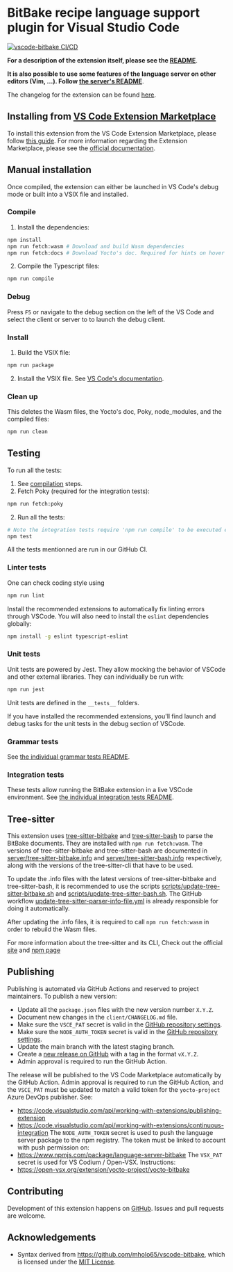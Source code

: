 # BitBake recipe language support plugin for Visual Studio Code

[![vscode-bitbake CI/CD](https://github.com/yoctoproject/vscode-bitbake/actions/workflows/main.yml/badge.svg?branch=main)](https://github.com/yoctoproject/vscode-bitbake/actions/workflows/main.yml?query=branch%3Amain)

**For a description of the extension itself, please see the [README](./README.md)**.

**It is also possible to use some features of the language server on other editors (Vim, ...). Follow [the server's README](./server/README.md)**.

The changelog for the extension can be found [here](./CHANGELOG.md).

## Installing from [VS Code Extension Marketplace](https://marketplace.visualstudio.com/VSCode)

To install this extension from the VS Code Extension Marketplace, please follow [this guide](https://marketplace.visualstudio.com/items?itemName=yocto-project.yocto-bitbake).
For more information regarding the Extension Marketplace, please see the [official documentation](https://code.visualstudio.com/docs/editor/extension-gallery).

## Manual installation

Once compiled, the extension can either be launched in VS Code's debug mode or built into a VSIX file and installed.

### Compile

1. Install the dependencies:
``` sh
npm install
npm run fetch:wasm # Download and build Wasm dependencies
npm run fetch:docs # Download Yocto's doc. Required for hints on hover
```
2. Compile the Typescript files:
``` sh
npm run compile
```

### Debug
Press `F5` or navigate to the debug section on the left of the VS Code and select the client or server to to launch the debug client.

### Install
1. Build the VSIX file:
``` sh
npm run package
```
2. Install the VSIX file. See [VS Code's documentation](https://code.visualstudio.com/docs/editor/extension-marketplace#_install-from-a-vsix).

### Clean up
This deletes the Wasm files, the Yocto's doc, Poky, node_modules, and the compiled files:
``` sh
npm run clean
```

## Testing

To run all the tests:
1. See [compilation](#compile) steps.
2. Fetch Poky (required for the integration tests):
``` sh
npm run fetch:poky
```
2. Run all the tests:
``` sh
# Note the integration tests require 'npm run compile' to be executed every time the Typescript files are modified.
npm test
```
All the tests mentionned are run in our GitHub CI.

### Linter tests

One can check coding style using
``` sh
npm run lint
```
Install the recommended extensions to automatically fix linting errors through VSCode.
You will also need to install the `eslint` dependencies globally:
``` sh
npm install -g eslint typescript-eslint
```

### Unit tests

Unit tests are powered by Jest. They allow mocking the behavior of VSCode
and other external libraries. They can individually be run with:
```sh
npm run jest
```
Unit tests are defined in the `__tests__` folders.

If you have installed the recommended extensions, you'll find launch and debug
tasks for the unit tests in the debug section of VSCode.

### Grammar tests

See [the individual grammar tests README](client/test/grammars/README.md).

### Integration tests

These tests allow running the BitBake extension in a live VSCode environment.
See [the individual integration tests README](integration-tests/README.md).

## Tree-sitter
This extension uses [tree-sitter-bitbake](https://github.com/tree-sitter-grammars/tree-sitter-bitbake) and [tree-sitter-bash](https://github.com/tree-sitter/tree-sitter-bash) to parse the BitBake documents. They are installed with `npm run fetch:wasm`. The versions of tree-sitter-bitbake and tree-sitter-bash are documented in [server/tree-sitter-bitbake.info](server/tree-sitter-bitbake.info) and [server/tree-sitter-bash.info](server/tree-sitter-bash.info) respectively, along with the versions of the tree-sitter-cli that have to be used.

To update the .info files with the latest versions of tree-sitter-bitbake and tree-sitter-bash, it is recommended to use the scripts [scripts/update-tree-sitter-bitbake.sh](scripts/update-tree-sitter-bitbake.sh) and [scripts/update-tree-sitter-bash.sh](scripts/update-tree-sitter-bash.sh). The GitHub workflow [update-tree-sitter-parser-info-file.yml](.github/workflows/update-tree-sitter-parser-info-file.yml) is already responsible for doing it automatically.

After updating the .info files, it is required to call `npm run fetch:wasm` in order to rebuild the Wasm files.

For more information about the tree-sitter and its CLI, Check out the official [site](https://tree-sitter.github.io/tree-sitter/) and [npm page](https://www.npmjs.com/package/tree-sitter-cli)

## Publishing

Publishing is automated via GitHub Actions and reserved to project maintainers. To publish a new version:
 - Update all the `package.json` files with the new version number `X.Y.Z`.
 - Document new changes in the `client/CHANGELOG.md` file.
 - Make sure the `VSCE_PAT` secret is valid in the [GitHub repository settings](https://github.com/yoctoproject/vscode-bitbake/settings/secrets/actions).
 - Make sure the `NODE_AUTH_TOKEN` secret is valid in the [GitHub repository settings](https://github.com/yoctoproject/vscode-bitbake/settings/secrets/actions).
 - Update the main branch with the latest staging branch.
 - Create a [new release on GitHub](https://github.com/yoctoproject/vscode-bitbake/releases/new) with a tag in the format `vX.Y.Z`.
 - Admin approval is required to run the GitHub Action.

The release will be published to the VS Code Marketplace automatically by the GitHub Action. Admin approval is required to run the GitHub Action, and the `VSCE_PAT` must be updated to match a valid token for the `yocto-project` Azure DevOps publisher. See:
 - https://code.visualstudio.com/api/working-with-extensions/publishing-extension
 - https://code.visualstudio.com/api/working-with-extensions/continuous-integration
The `NODE_AUTH_TOKEN` secret is used to push the language server package to the npm registry. The token must be linked to account with push permission on:
 - https://www.npmjs.com/package/language-server-bitbake
The `VSX_PAT` secret is used for VS Codium / Open-VSX. Instructions:
 - https://open-vsx.org/extension/yocto-project/yocto-bitbake

## Contributing

Development of this extension happens on [GitHub](https://github.com/yoctoproject/vscode-bitbake).
Issues and pull requests are welcome.

## Acknowledgements

* Syntax derived from https://github.com/mholo65/vscode-bitbake, which is licensed under the [MIT License](https://github.com/mholo65/vscode-bitbake/blob/master/LICENSE).
